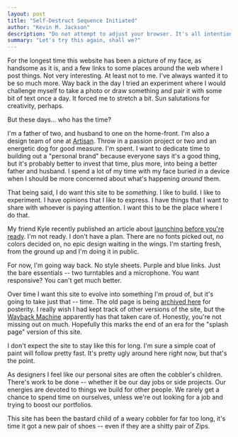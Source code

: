 ```yaml
---
layout: post
title: "Self-Destruct Sequence Initiated"
author: "Kevin M. Jackson"
description: "Do not attempt to adjust your browser. It's all intentional."
summary: "Let's try this again, shall we?"
---
```

For the longest time this website has been a picture of my face, as handsome as it is, and a few links to some places around the web where I post things. Not very interesting. At least not to me. I've always wanted it to be so much more. Way back in the day I tried an experiment where I would challenge myself to take a photo or draw something and pair it with some bit of text once a day. It forced me to stretch a bit. Sun salutations for creativity, perhaps.

But these days... who has the time?

I'm a father of two, and husband to one on the home-front. I'm also a design team of one at [Artisan](http://useartisan.com "This is where I work."). Throw in a passion project or two and an energetic dog for good measure. I'm spent. I want to dedicate time to building out a "personal brand" because everyone says it's a good thing, but it's probably better to invest that time, plus more, into being a better father and husband. I spend a lot of my time with my face buried _in_ a device when I should be more concerned about what's happening _around_ them.

That being said, I do want this site to be _something_. I like to build. I like to experiment. I have opinions that I like to express. I have things that I want to share with whoever is paying attention. I want this to be the place where I do that.

My friend Kyle recently published an article about [launching before you're ready](http://kylefiedler.com/2015/02/22/launching-incomplete.html "Read: Launch When You Aren't Ready by Kyle Fielder"). I'm not ready. I don't have a plan. There are no fonts picked out, no colors decided on, no epic design waiting in the wings. I'm starting fresh, from the ground up and I'm doing it in public.

For now, I'm going way back. No style sheets. Purple and blue links. Just the bare essentials -- two turntables and a microphone. You want responsive? You can't get much better.

Over time I want this site to evolve into something I'm proud of, but it's going to take just that -- time. The old page is being [archived here](http://v9.chuise.com "2013 &mdash; March, 2015") for posterity. I really wish I had kept track of other versions of the site, but the [Wayback Machine](http://web.archive.org/web/*/http://chuise.com "The complete history of this site.") apparently has that taken care of. Honestly, you're not missing out on much. Hopefully this marks the end of an era for the "splash page" version of this site.

I don't expect the site to stay like this for long. I'm sure a simple coat of paint will follow pretty fast. It's pretty ugly around here right now, but that's the point.

As designers I feel like our personal sites are often the cobbler's children. There's work to be done -- whether it be our day jobs or side projects. Our energies are devoted to things we build for other people. We rarely get a chance to spend time on ourselves, unless we're out looking for a job and trying to boost our portfolios.

This site has been the bastard child of a weary cobbler for far too long, it's time it got a new pair of shoes -- even if they are a shitty pair of Zips.